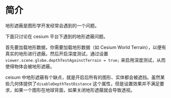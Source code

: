# 简介

地形遮蔽是图形学开发经常会遇到的一个问题。

下面只讨论在 cesium 平台下遇到的地形遮蔽问题。

首先要加载地形数据，你需要加载地形数据（如 Cesium World Terrain），以便有真实的地形进行遮蔽。然后开启深度测试，通过设置 `viewer.scene.globe.depthTestAgainstTerrain = true;` 来启用深度测试，从而使得物体会被地形遮蔽。

ceisum 中地形遮蔽有个缺点，就是开启后所有的图形、实体都会被遮挡。虽然某些几何体提供了`disableDepthTestDistance` 这个属性，但是设置效果并不满足要求，如果一个图形在地球背面，如果关闭地形遮蔽就会导致透视。